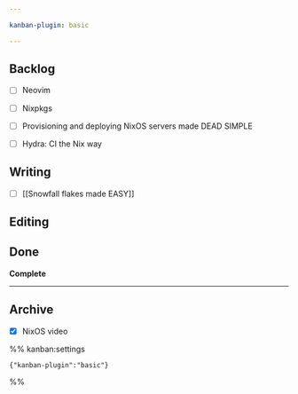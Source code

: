 ```yaml
---

kanban-plugin: basic

---
```


## Backlog

- [ ] Neovim
- [ ] Nixpkgs
- [ ] Provisioning and deploying NixOS servers made DEAD SIMPLE
- [ ] Hydra: CI the Nix way


## Writing

- [ ] [[Snowfall flakes made EASY]]


## Editing



## Done

**Complete**


***

## Archive

- [x] NixOS video

%% kanban:settings
```
{"kanban-plugin":"basic"}
```
%%